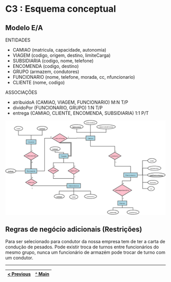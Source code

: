 # C3 : Esquema conceptual

## Modelo E/A

ENTIDADES

* CAMIAO (matricula, capacidade, autonomia)
* VIAGEM (codigo, origem, destino, limiteCarga)
* SUBSIDIARIA (codigo, nome, telefone)
* ENCOMENDA (codigo, destino)
* GRUPO (armazem, condutores)
* FUNCIONARIO (nome, telefone, morada, cc, nfuncionario)
* CLIENTE (nome, codigo)

ASSOCIAÇÕES

* atribuidoA (CAMIAO, VIAGEM, FUNCIONARIO) M:N T/P
* dividoPor (FUNCIONARIO, GRUPO) 1:N T/P
* entrega (CAMIAO, CLIENTE, ENCOMENDA, SUBSIDIARIA) 1:1 P/T

 
![Diagrama](images/Diagrama_Atlas.jpeg) 

## Regras de negócio adicionais (Restrições)

Para ser selecionado para condutor da nossa empresa tem de ter a carta de condução de pesados.
Pode existir troca de turnos entre funcionários do mesmo grupo, nunca um funcionário de armazém pode trocar de turno com um condutor.

---
[< Previous](rei02.md) | [^ Main](https://github.com/SIBD08/SIBD08-Atlas/) |
:--- | :---: | 
